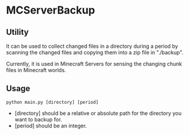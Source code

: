 # MCServerBackup
## Utility
It can be used to collect changed files in a directory during a period by scanning the changed files and copying them into a zip file in "./backup".

Currently, it is used in Minecraft Servers for sensing the changing chunk files in Minecraft worlds.
## Usage
```shell
python main.py [directory] [period]
```
- [directory] should be a relative or absolute path for the directory you want to backup for.
- [period] should be an integer.
